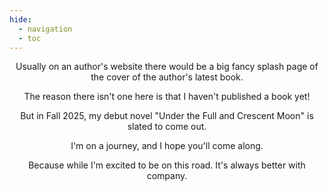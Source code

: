 ```yaml
---
hide: 
  - navigation
  - toc
---
```


<p style="text-align: center;">Usually on an author's website there would be a big fancy splash page of the cover of the author's latest book.</p>
<p style="text-align: center;">The reason there isn't one here is that I haven't published a book yet!</p>
<p style="text-align: center;">But in Fall 2025, my debut novel "Under the Full and Crescent Moon" is slated to come out.</p>
<p style="text-align: center;">I'm on a journey, and I hope you'll come along.</p>
<p style="text-align: center;">Because while I'm excited to be on this road. It's always better with company.</p>

<div class="ml-embedded" data-form="afZeiH"></div>
